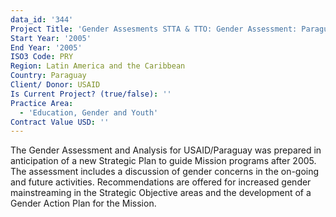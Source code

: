 ```yaml
---
data_id: '344'
Project Title: 'Gender Assesments STTA & TTO: Gender Assessment: Paraguay (TDY 41)'
Start Year: '2005'
End Year: '2005'
ISO3 Code: PRY
Region: Latin America and the Caribbean
Country: Paraguay
Client/ Donor: USAID
Is Current Project? (true/false): ''
Practice Area:
  - 'Education, Gender and Youth'
Contract Value USD: ''
---
```

The Gender Assessment and Analysis for USAID/Paraguay was prepared in anticipation of a new Strategic Plan to guide Mission programs after 2005. The assessment includes a discussion of gender concerns in the on-going and future activities. Recommendations are offered for increased gender mainstreaming in the Strategic Objective areas and the development of a Gender Action Plan for the Mission.